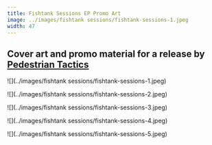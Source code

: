 ```yaml
---
title: Fishtank Sessions EP Promo Art
image: ../images/fishtank sessions/fishtank-sessions-1.jpeg
width: 47
---
```


Cover art and promo material for a release by [Pedestrian Tactics](https://pedestriantactics.com)
---
![](../images/fishtank sessions/fishtank-sessions-1.jpeg)

![](../images/fishtank sessions/fishtank-sessions-2.jpeg)

![](../images/fishtank sessions/fishtank-sessions-3.jpeg)

![](../images/fishtank sessions/fishtank-sessions-4.jpeg)

![](../images/fishtank sessions/fishtank-sessions-5.jpeg)

